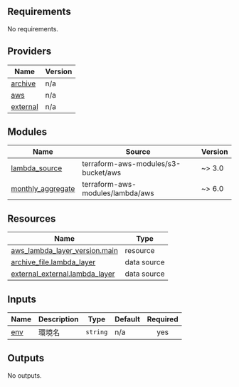 <!-- BEGIN_TF_DOCS -->
## Requirements

No requirements.

## Providers

| Name | Version |
|------|---------|
| <a name="provider_archive"></a> [archive](#provider\_archive) | n/a |
| <a name="provider_aws"></a> [aws](#provider\_aws) | n/a |
| <a name="provider_external"></a> [external](#provider\_external) | n/a |

## Modules

| Name | Source | Version |
|------|--------|---------|
| <a name="module_lambda_source"></a> [lambda\_source](#module\_lambda\_source) | terraform-aws-modules/s3-bucket/aws | ~> 3.0 |
| <a name="module_monthly_aggregate"></a> [monthly\_aggregate](#module\_monthly\_aggregate) | terraform-aws-modules/lambda/aws | ~> 6.0 |

## Resources

| Name | Type |
|------|------|
| [aws_lambda_layer_version.main](https://registry.terraform.io/providers/hashicorp/aws/latest/docs/resources/lambda_layer_version) | resource |
| [archive_file.lambda_layer](https://registry.terraform.io/providers/hashicorp/archive/latest/docs/data-sources/file) | data source |
| [external_external.lambda_layer](https://registry.terraform.io/providers/hashicorp/external/latest/docs/data-sources/external) | data source |

## Inputs

| Name | Description | Type | Default | Required |
|------|-------------|------|---------|:--------:|
| <a name="input_env"></a> [env](#input\_env) | 環境名 | `string` | n/a | yes |

## Outputs

No outputs.
<!-- END_TF_DOCS -->